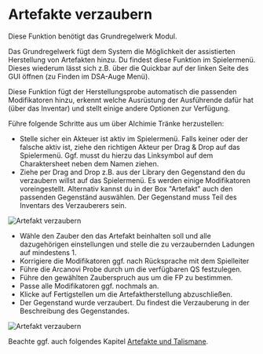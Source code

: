 # Artefakte verzaubern

Diese Funktion benötigt das Grundregelwerk Modul.

Das Grundregelwerk fügt dem System die Möglichkeit der assistierten Herstellung von Artefakten hinzu. Du findest diese Funktion im Spielermenü. Dieses wiederum lässt sich z.B. über die Quickbar auf der linken Seite des GUI öffnen (zu Finden im DSA-Auge Menü).

Diese Funktion fügt der Herstellungsprobe automatisch die passenden Modifikatoren hinzu, erkennt welche Ausrüstung der Ausführende dafür hat (über das Inventar) und stellt einige andere Optionen zur Verfügung.

Führe folgende Schritte aus um über Alchimie Tränke herzustellen:

* Stelle sicher ein Akteuer ist aktiv im Spielermenü. Falls keiner oder der falsche aktiv ist, ziehe den richtigen Akteur per Drag & Drop auf das Spielermenü. Ggf. musst du hierzu das Linksymbol auf dem Charaktersheet neben dem Namen ziehen.
* Ziehe per Drag and Drop z.B. aus der Library den Gegenstand den du verzaubern willst auf das Spielermenü. Es werden einige Modifikatoren voreingestellt. Alternativ kannst du in der Box "Artefakt" auch den passenden Gegenständ auswählen. Der Gegenstand muss Teil des Inventars des Verzauberers sein.

![Artefakt verzaubern](artefaktverzaubern-1)

* Wähle den Zauber den das Artefakt beinhalten soll und alle dazugehörigen einstellungen und stelle die zu verzaubernden Ladungen auf mindestens 1.
* Korrigiere die Modifikatoren ggf. nach Rücksprache mit dem Spielleiter
* Führe die Arcanovi Probe durch um die verfügbaren QS festzulegen.
* Führe den gewählten Zauberspruch aus um die FP zu bestimmen.
* Passe alle Modifikatoren ggf. nochmals an.
* Klicke auf Fertigstellen um die Artefaktherstellung abzuschließen.
* Der Gegenstand wurde verzaubert. Du findest die Verzauberung in der Beschreibung des Gegenstandes.

![Artefakt verzaubern](artefaktverzaubern-2)

Beachte ggf. auch folgendes Kapitel [Artefakte und Talismane](de-artefakte-und-talismane).
